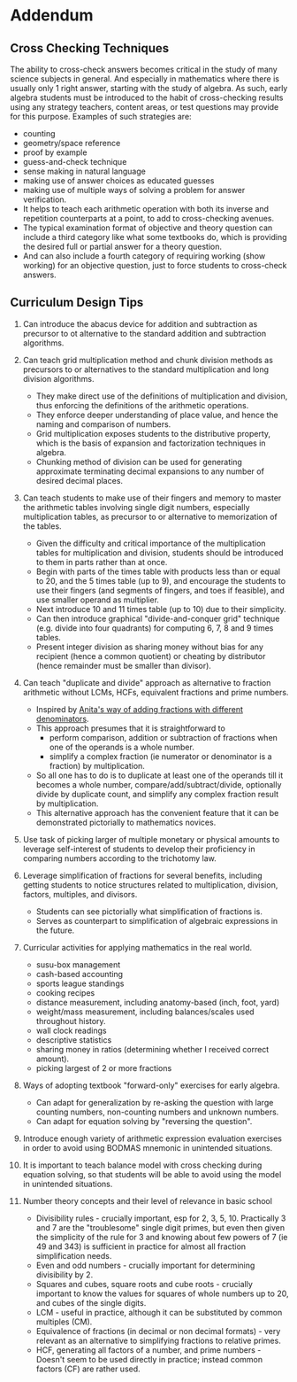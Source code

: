 # Addendum

## Cross Checking Techniques

The ability to cross-check answers becomes critical in the study of many science subjects in general. And especially in mathematics where there is usually only 1 right answer, starting with the study of algebra. As such, early algebra students must be introduced to the habit of cross-checking results using any strategy teachers, content areas, or test questions may provide for this purpose. Examples of such strategies are:

  - counting
  - geometry/space reference
  - proof by example
  - guess-and-check technique
  - sense making in natural language
  - making use of answer choices as educated guesses
  - making use of multiple ways of solving a problem for answer verification.
  - It helps to teach each arithmetic operation with both its inverse and repetition counterparts at a point, to add to cross-checking avenues.
  - The typical examination format of objective and theory question can include a third category like what some textbooks do, which is providing the desired full or partial answer for a theory question. 
  - And can also include a fourth category of requiring working (show working) for an objective question, just to force students to cross-check answers.

## Curriculum Design Tips

  1. Can introduce the abacus device for addition and subtraction as precursor to ot alternative to the standard addition and subtraction algorithms.

  1. Can teach grid multiplication method and chunk division methods as precursors to or alternatives to the standard multiplication and long division algorithms.
     - They make direct use of the definitions of multiplication and division, thus enforcing the definitions of the arithmetic operations.
     - They enforce deeper understanding of place value, and hence the naming and comparison of numbers.
     - Grid multiplication exposes students to the distributive property, which is the basis of expansion and factorization techniques in algebra.
     - Chunking method of division can be used for generating approximate terminating decimal expansions to any number of desired decimal places.

  2. Can teach students to make use of their fingers and memory to master the arithmetic tables involving single digit numbers, especially multiplication tables, as precursor to or alternative to memorization of the tables.
     - Given the difficulty and critical importance of the multiplication tables for multiplication and division, students should be introduced to them in parts rather than at once.
     - Begin with parts of the times table with products less than or equal to 20, and the 5 times table (up to 9), and encourage the students to use their fingers (and segments of fingers, and toes if feasible), and use smaller operand as multiplier.
     - Next introduce 10 and 11 times table (up to 10) due to their simplicity.
     - Can then introduce graphical "divide-and-conquer grid" technique (e.g. divide into four quadrants) for computing 6, 7, 8 and 9 times tables.
     - Present integer division as sharing money without bias for any recipient (hence a common quotient) or cheating by distributor (hence remainder must be smaller than divisor).

  3. Can teach "duplicate and divide" approach as alternative to fraction arithmetic without LCMs, HCFs, equivalent fractions and prime numbers.
     - Inspired by [Anita's way of adding fractions with different denominators](http://mathpractices.edc.org/pdf/Anitas_Way_to_Add_Fractions_with_Unlike_Denominators.pdf).
     - This approach presumes that it is straightforward to
        - perform comparison, addition or subtraction of fractions when one of the operands is a whole number.
        - simplify a complex fraction (ie numerator or denominator is a fraction) by multiplication.
     - So all one has to do is to duplicate at least one of the operands till it becomes a whole number, compare/add/subtract/divide, optionally divide by duplicate count, and simplify any complex fraction result by multiplication.
     - This alternative approach has the convenient feature that it can be demonstrated pictorially to mathematics novices.

  3. Use task of picking larger of multiple monetary or physical amounts to leverage self-interest of students to develop their proficiency in comparing numbers according to the trichotomy law.
 
  4. Leverage simplification of fractions for several benefits, including getting students to notice structures related to multiplication,
division, factors, multiples, and divisors.
     - Students can see pictorially what simplification of fractions is.
     - Serves as counterpart to simplification of algebraic expressions in the future.

  4. Curricular activities for applying mathematics in the real world.
     - susu-box management
     - cash-based accounting
     - sports league standings
     - cooking recipes
     - distance measurement, including anatomy-based (inch, foot, yard)
     - weight/mass measurement, including balances/scales used throughout history.
     - wall clock readings
     - descriptive statistics
     - sharing money in ratios (determining whether I received correct amount).
     - picking largest of 2 or more fractions
  
  4. Ways of adopting textbook "forward-only" exercises for early algebra.
     - Can adapt for generalization by re-asking the question with large counting numbers, non-counting numbers and unknown numbers.
     - Can adapt for equation solving by "reversing the question".
  
  3. Introduce enough variety of arithmetic expression evaluation exercises in order to avoid using BODMAS mnemonic in unintended situations.

  4. It is important to teach balance model with cross checking during equation solving, so that students will be able to avoid using the model in unintended situations.

  5. Number theory concepts and their level of relevance in basic school
     - Divisibility rules - crucially important, esp for 2, 3, 5, 10. Practically 3 and 7 are the "troublesome" single digit primes, but even then given the simplicity of the rule for 3 and knowing about few powers of 7 (ie 49 and 343) is sufficient in practice for almost all fraction simplification needs.
     - Even and odd numbers - crucially important for determining divisibility by 2.
     - Squares and cubes, square roots and cube roots - crucially important to know the values for squares of whole numbers up to 20, and cubes of the single digits.
     - LCM - useful in practice, although it can be substituted by common multiples (CM).
     - Equivalence of fractions (in decimal or non decimal formats) - very relevant as an alternative to simplifying fractions to relative primes.
     - HCF, generating all factors of a number, and prime numbers - Doesn't seem to be used directly in practice; instead common factors (CF) are rather used.
